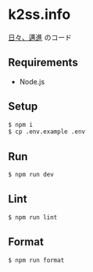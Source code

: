 # k2ss.info

[日々、邁進](https://k2ss.info) のコード

## Requirements

- Node.js

## Setup

```bash
$ npm i
$ cp .env.example .env
```

## Run

```bash
$ npm run dev
```

## Lint

```bash
$ npm run lint
```

## Format

```bash
$ npm run format
```
